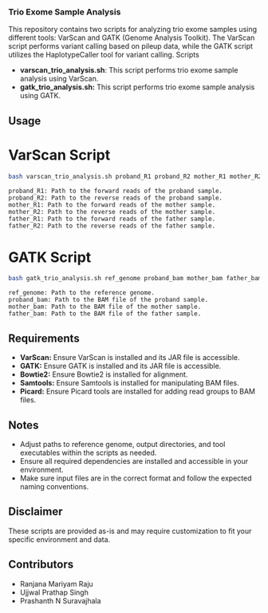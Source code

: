 ### Trio Exome Sample Analysis
This repository contains two scripts for analyzing trio exome samples using different tools: VarScan and GATK (Genome Analysis Toolkit). The VarScan script performs variant calling based on pileup data, while the GATK script utilizes the HaplotypeCaller tool for variant calling.
Scripts

- **varscan_trio_analysis.sh**: This script performs trio exome sample analysis using VarScan.
- **gatk_trio_analysis.sh:** This script performs trio exome sample analysis using GATK.

## Usage
# VarScan Script
```bash
bash varscan_trio_analysis.sh proband_R1 proband_R2 mother_R1 mother_R2 father_R1 father_R2
```
    proband_R1: Path to the forward reads of the proband sample.
    proband_R2: Path to the reverse reads of the proband sample.
    mother_R1: Path to the forward reads of the mother sample.
    mother_R2: Path to the reverse reads of the mother sample.
    father_R1: Path to the forward reads of the father sample.
    father_R2: Path to the reverse reads of the father sample.

# GATK Script
```bash
bash gatk_trio_analysis.sh ref_genome proband_bam mother_bam father_bam
```
    ref_genome: Path to the reference genome.
    proband_bam: Path to the BAM file of the proband sample.
    mother_bam: Path to the BAM file of the mother sample.
    father_bam: Path to the BAM file of the father sample.

## Requirements

- **VarScan:** Ensure VarScan is installed and its JAR file is accessible.
- **GATK:** Ensure GATK is installed and its JAR file is accessible.
- **Bowtie2:** Ensure Bowtie2 is installed for alignment.
- **Samtools:** Ensure Samtools is installed for manipulating BAM files.
- **Picard:** Ensure Picard tools are installed for adding read groups to BAM files.

## Notes

- Adjust paths to reference genome, output directories, and tool executables within the scripts as needed.
- Ensure all required dependencies are installed and accessible in your environment.
- Make sure input files are in the correct format and follow the expected naming conventions.

## Disclaimer
These scripts are provided as-is and may require customization to fit your specific environment and data.

## Contributors
- Ranjana Mariyam Raju
- Ujjwal Prathap Singh
- Prashanth N Suravajhala

